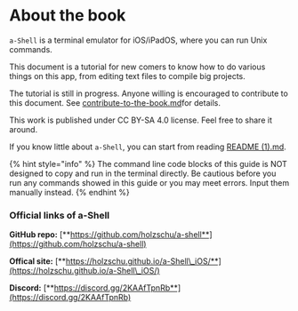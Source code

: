 # About the book

`a-Shell` is a terminal emulator for iOS/iPadOS, where you can run Unix commands.&#x20;

This document is a tutorial for new comers to know how to do various things on this app, from editing text files to compile big projects.

The tutorial is still in progress. Anyone willing is encouraged to contribute to this document. See [contribute-to-the-book.md](contribute-to-the-book.md "mention")for details.

This work is published under CC BY-SA 4.0 license. Feel free to share it around.

If you know little about `a-Shell`, you can start from reading [README (1).md](<README (1).md> "mention").

{% hint style="info" %}
The command line code blocks of this guide is NOT designed to copy and run in the terminal directly. Be cautious before you run any commands showed in this guide or you may meet errors. Input them manually instead.&#x20;
{% endhint %}

### Official links of a-Shell

**GitHub repo:** [**https://github.com/holzschu/a-shell**](https://github.com/holzschu/a-shell)

**Offical site:** [**https://holzschu.github.io/a-Shell\_iOS/**](https://holzschu.github.io/a-Shell\_iOS/)

**Discord:** [**https://discord.gg/2KAAfTpnRb**](https://discord.gg/2KAAfTpnRb)

